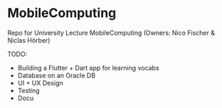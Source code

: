 # MobileComputing
Repo for University Lecture MobileComputing (Owners: Nico Fischer &amp; Niclas Hörber)

TODO:
  - Building a Flutter + Dart app for learning vocabs
  - Database on an Oracle DB
  - UI + UX Design
  - Testing
  - Docu
